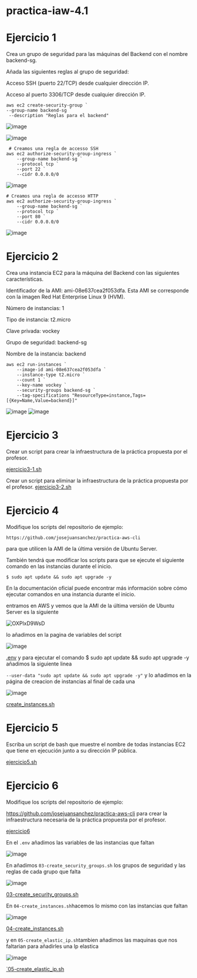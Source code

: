 # practica-iaw-4.1

# Ejercicio 1
Crea un grupo de seguridad para las máquinas del Backend con el nombre backend-sg.

Añada las siguientes reglas al grupo de seguridad:

Acceso SSH (puerto 22/TCP) desde cualquier dirección IP.

Acceso al puerto 3306/TCP desde cualquier dirección IP.

````
aws ec2 create-security-group `
--group-name backend-sg `
 --description "Reglas para el backend"
````
![image](https://github.com/user-attachments/assets/2c0b2764-4870-4862-83d1-e41efbf145e4)

![image](https://github.com/user-attachments/assets/dd746d36-e29b-4d3e-8d57-aefbb1460561)


````
 # Creamos una regla de accesso SSH
aws ec2 authorize-security-group-ingress `
    --group-name backend-sg `
    --protocol tcp `
    --port 22 `
    --cidr 0.0.0.0/0
````
![image](https://github.com/user-attachments/assets/541748b6-2a90-458c-93ff-c6c79ecd54eb)


````
# Creamos una regla de accesso HTTP
aws ec2 authorize-security-group-ingress `
    --group-name backend-sg `
    --protocol tcp `
    --port 80 `
    --cidr 0.0.0.0/0
 ````
![image](https://github.com/user-attachments/assets/8473fc3d-9895-4998-9f6a-ef251716165a)




# Ejercicio 2
Crea una instancia EC2 para la máquina del Backend con las siguientes características.

Identificador de la AMI: ami-08e637cea2f053dfa. Esta AMI se corresponde con la imagen Red Hat Enterprise Linux 9 (HVM).

Número de instancias: 1

Tipo de instancia: t2.micro

Clave privada: vockey

Grupo de seguridad: backend-sg

Nombre de la instancia: backend

````
aws ec2 run-instances `
    --image-id ami-08e637cea2f053dfa `
    --instance-type t2.micro `
    --count 1 `
    --key-name vockey `
    --security-groups backend-sg `
    --tag-specifications "ResourceType=instance,Tags=[{Key=Name,Value=backend}]"
````

![image](https://github.com/user-attachments/assets/480e8968-b1e6-4adf-bc96-36dcb800f783)
![image](https://github.com/user-attachments/assets/7b43b4a5-55f8-442e-98bf-ae322125dc4c)


# Ejercicio 3

Crear un script para crear la infraestructura de la práctica propuesta por el profesor.

[ejercicio3-1.sh](https://github.com/marinaferb92/practica-iaw-4.1/blob/a13c6ded80765bd52f2cb4efeb29d4f63b50a080/ejercicio3-1.sh)

Crear un script para eliminar la infraestructura de la práctica propuesta por el profesor.
[ejercicio3-2.sh
](https://github.com/marinaferb92/practica-iaw-4.1/blob/a13c6ded80765bd52f2cb4efeb29d4f63b50a080/ejercicio3-2.sh)


# Ejercicio 4
Modifique los scripts del repositorio de ejemplo:

`https://github.com/josejuansanchez/practica-aws-cli`

para que utilicen la AMI de la última versión de Ubuntu Server.

También tendrá que modificar los scripts para que se ejecute el siguiente comando en las instancias durante el inicio.

`$ sudo apt update && sudo apt upgrade -y`

En la documentación oficial puede encontrar más información sobre cómo ejecutar comandos en una instancia durante el inicio.

entramos en AWS y vemos que la AMI de la última versión de Ubuntu Server es la siguiente

![OXPlxD9WsD](https://github.com/user-attachments/assets/39d7ccb5-7c64-4778-90ed-fa69a5afca7d)

lo añadimos en la pagina de variables del script 

![image](https://github.com/user-attachments/assets/6e3a86ef-6e60-4a4c-b1c5-e59147582496)

[.env](https://github.com/marinaferb92/practica-iaw-4.1/blob/a13c6ded80765bd52f2cb4efeb29d4f63b50a080/ejercicio4/.env)
y para ejecutar el comando $ sudo apt update && sudo apt upgrade -y añadimos la siguiente linea

````--user-data "sudo apt update && sudo apt upgrade -y"````
y lo añadimos en la página de creacion de instancias al final de cada una 

![image](https://github.com/user-attachments/assets/bef53619-fb5a-49c8-96d5-a54b2109e0cd)

[create_instances.sh](https://github.com/marinaferb92/practica-iaw-4.1/blob/a13c6ded80765bd52f2cb4efeb29d4f63b50a080/ejercicio4/04-create_instances.sh)

# Ejercicio 5
Escriba un script de bash que muestre el nombre de todas instancias EC2 que tiene en ejecución junto a su dirección IP pública.

[ejercicio5.sh](https://github.com/marinaferb92/practica-iaw-4.1/blob/a13c6ded80765bd52f2cb4efeb29d4f63b50a080/ejercicio5.sh)


# Ejercicio 6
Modifique los scripts del repositorio de ejemplo:

https://github.com/josejuansanchez/practica-aws-cli
para crear la infraestructura necesaria de la práctica propuesta por el profesor.

[ejercicio6](https://github.com/marinaferb92/practica-iaw-4.1/tree/a13c6ded80765bd52f2cb4efeb29d4f63b50a080/ejercicio6)

En el `.env` añadimos las variables de las instancias que faltan 

![image](https://github.com/user-attachments/assets/ecc60dab-1633-43eb-8b75-9dd575ae6863)

En añadimos `03-create_security_groups.sh` los grupos de seguridad y las reglas de cada grupo que falta 

![image](https://github.com/user-attachments/assets/db014bd6-6258-4c1e-aa28-553f711096ab)

[03-create_security_groups.sh](https://github.com/marinaferb92/practica-iaw-4.1/blob/26d65de41ead5183af75880ac32322e654cd85cb/ejercicio6/03-create_security_groups.sh)

En `04-create_instances.sh`hacemos lo mismo con las instancias que faltan 

![image](https://github.com/user-attachments/assets/2d4a2549-c275-45b6-a2d7-dfe334192856)

[04-create_instances.sh](https://github.com/marinaferb92/practica-iaw-4.1/blob/26d65de41ead5183af75880ac32322e654cd85cb/ejercicio6/04-create_instances.sh)

y en `05-create_elastic_ip.sh`tambien añadimos las maquinas que nos faltarian para añadirles una Ip elastica

![image](https://github.com/user-attachments/assets/cd5791ac-a8a6-4ec6-8d4b-2ac1c9c41eee)

[`05-create_elastic_ip.sh](https://github.com/marinaferb92/practica-iaw-4.1/blob/26d65de41ead5183af75880ac32322e654cd85cb/ejercicio6/05-create_elastic_ip.sh)
